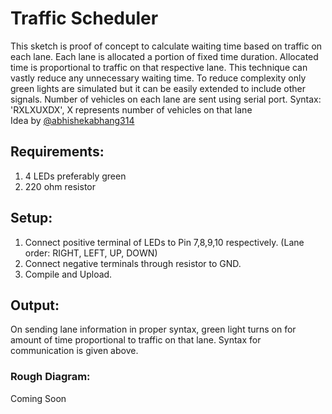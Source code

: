 # Traffic Scheduler
This sketch is proof of concept to calculate waiting time based on traffic on each lane. Each lane is allocated a portion of fixed
time duration. Allocated time is proportional to traffic on that respective lane. This technique can vastly reduce any unnecessary 
waiting time. To reduce complexity only green lights are simulated but it can be easily extended to include other signals. Number
of vehicles on each lane are sent using serial port. Syntax: 'RXLXUXDX', X represents number of vehicles on that lane \
Idea by [@abhishekabhang314](https://github.com/abhishekabhang314)

## Requirements:
1. 4 LEDs preferably green
2. 220 ohm resistor

## Setup:
1. Connect positive terminal of LEDs to Pin 7,8,9,10 respectively. (Lane order: RIGHT, LEFT, UP, DOWN)
2. Connect negative terminals through resistor to GND.
3. Compile and Upload.

## Output:
On sending lane information in proper syntax, green light turns on for amount of time proportional to 
traffic on that lane. Syntax for communication is given above.

### Rough Diagram:
Coming Soon
